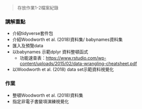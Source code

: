 > 存放作業1-2檔案紀錄

### 講解重點

- 介紹tidyverse套件包
- 介紹Woodworth et al. (2018)資料集/ babynames資料集
- 匯入及預覽data
- 以babynames 示範dplyr 資料整頓函式
  - 功能速查表：https://www.rstudio.com/wp-content/uploads/2015/02/data-wrangling-cheatsheet.pdf
- 以Woodworth et al. (2018) data set示範資料視覺化

### 作業

- 整頓Woodworth et al. (2018)資料集
- 指定非電子書變項演練視覺化

